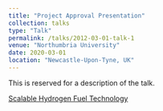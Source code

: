 ```yaml
---
title: "Project Approval Presentation"
collection: talks
type: "Talk"
permalink: /talks/2012-03-01-talk-1
venue: "Northumbria University"
date: 2020-03-01
location: "Newcastle-Upon-Tyne, UK"
---
```


This is reserved for a description of the talk.

[Scalable Hydrogen Fuel Technology](http://ewanmatheson.github.io/files/Scalable_hydrogen_fuel_technology)